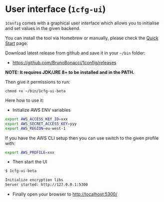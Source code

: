 # User interface (`1cfg-ui`)

`1Config` comes with a graphical user interface which allows you to
initialise and set values in the given backend.

You can install the tool via Homebrew or manually, please check the
[Quick Start](quick-start.md) page.

Download latest release from github and save it in your `~/bin` folder:

  * https://github.com/BrunoBonacci/1config/releases

**NOTE: It requires JDK/JRE 8+ to be installed and in the PATH.**

Then give it permissions to run:

``` shell
chmod +x ~/bin/1cfg-ui-beta
```

Here how to use it:

  * Initialize AWS ENV variables
  ``` bash
  export AWS_ACCESS_KEY_ID=xxx
  export AWS_SECRET_ACCESS_KEY=yyy
  export AWS_REGION=eu-west-1
  ```

  If you have the AWS CLI setup then you can use switch to the given profile with:
  ``` bash
  export AWS_PROFILE=xxx
  ```

  * Then start the UI
  ``` bash
  $ 1cfg-ui-beta

  Initialize encryption libs
  Server started: http://127.0.0.1:5300
  ```

  * Finally open your browser to [http://localhost:5300/](http://localhost:5300/)
